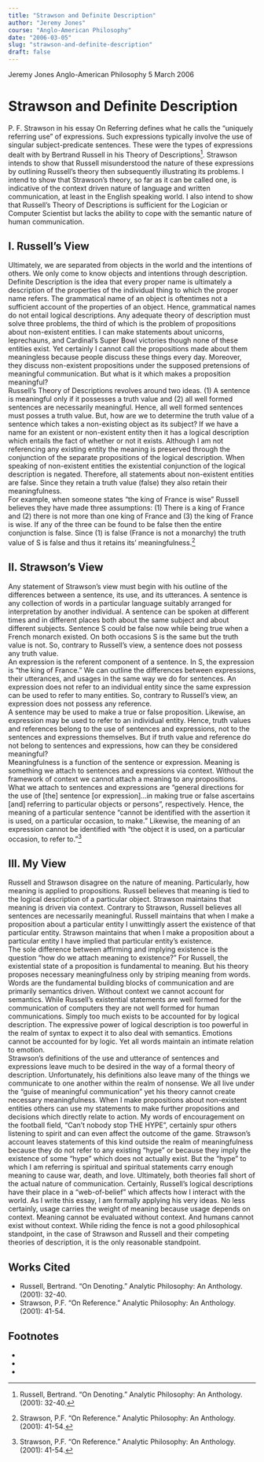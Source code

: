 ```yaml
---
title: "Strawson and Definite Description"
author: "Jeremy Jones"
course: "Anglo-American Philosophy"
date: "2006-03-05"
slug: "strawson-and-definite-description"
draft: false
---
```


Jeremy Jones
Anglo-American Philosophy
5 March 2006

# Strawson and Definite Description

P. F. Strawson in his essay On Referring defines what he calls the “uniquely referring use” of expressions.  Such expressions typically involve the use of singular subject-predicate sentences.  These were the types of expressions dealt with by Bertrand Russell in his Theory of Descriptions[^russell-refs].  Strawson intends to show that Russell misunderstood the nature of these expressions by outlining Russell’s theory then subsequently illustrating its problems.  I intend to show that Strawson’s theory, so far as it can be called one, is indicative of the context driven nature of language and written communication, at least in the English speaking world.  I also intend to show that Russell’s Theory of Descriptions is sufficient for the Logician or Computer Scientist but lacks the ability to cope with the semantic nature of human communication.
## I.  Russell’s View

Ultimately, we are separated from objects in the world and the intentions of others.  We only come to know objects and intentions through description.  Definite Description is the idea that every proper name is ultimately a description of the properties of the individual thing to which the proper name refers.  The grammatical name of an object is oftentimes not a sufficient account of the properties of an object.  Hence, grammatical names do not entail logical descriptions.  Any adequate theory of description must solve three problems, the third of which is the problem of propositions about non-existent entities.  I can make statements about unicorns, leprechauns, and Cardinal’s Super Bowl victories though none of these entities exist.  Yet certainly I cannot call the propositions made about them meaningless because people discuss these things every day.  Moreover, they discuss non-existent propositions under the supposed pretensions of meaningful communication.  But what is it which makes a proposition meaningful?     
Russell’s Theory of Descriptions revolves around two ideas.  (1) A sentence is meaningful only if it possesses a truth value and (2) all well formed sentences are necessarily meaningful.  Hence, all well formed sentences must posses a truth value.  But, how are we to determine the truth value of a sentence which takes a non-existing object as its subject? 
If we have a name for an existent or non-existent entity then it has a logical description which entails the fact of whether or not it exists.  Although I am not referencing any existing entity the meaning is preserved through the conjunction of the separate propositions of the logical description.  When speaking of non-existent entities the existential conjunction of the logical description is negated.  Therefore, all statements about non-existent entities are false.  Since they retain a truth value (false) they also retain their meaningfulness.  
For example, when someone states “the king of France is wise” Russell believes they have made three assumptions:  (1) There is a king of France and (2) there is not more than one king of France and (3) the king of France is wise.  If any of the three can be found to be false then the entire conjunction is false.  Since (1) is false (France is not a monarchy) the truth value of S is false and thus it retains its’ meaningfulness.[^strawson-ref]  
## II. Strawson’s View

Any statement of Strawson’s view must begin with his outline of the differences between a sentence, its use, and its utterances.  A sentence is any collection of words in a particular language suitably arranged for interpretation by another individual.  A sentence can be spoken at different times and in different places both about the same subject and about different subjects.  Sentence S could be false now while being true when a French monarch existed.  On both occasions S is the same but the truth value is not.  So, contrary to Russell’s view, a sentence does not possess any truth value.  
An expression is the referent component of a sentence.  In S, the expression is “the king of France.”  We can outline the differences between expressions, their utterances, and usages in the same way we do for sentences.  An expression does not refer to an individual entity since the same expression can be used to refer to many entities.  So, contrary to Russell’s view, an expression does not possess any reference.  
A sentence may be used to make a true or false proposition.  Likewise, an expression may be used to refer to an individual entity.  Hence, truth values and references belong to the use of sentences and expressions, not to the sentences and expressions themselves.  But if truth value and reference do not belong to sentences and expressions, how can they be considered meaningful?  
Meaningfulness is a function of the sentence or expression.  Meaning is something we attach to sentences and expressions via context.  Without the framework of context we cannot attach a meaning to any propositions.  What we attach to sentences and expressions are “general directions for the use of [the] sentence [or expression]…in making true or false ascertains [and] referring to particular objects or persons”, respectively.  Hence, the meaning of a particular sentence “cannot be identified with the assertion it is used, on a particular occasion, to make.”  Likewise, the meaning of an expression cannot be identified with “the object it is used, on a particular occasion, to refer to.”[^strawson-essay]       
## III. My View

Russell and Strawson disagree on the nature of meaning.  Particularly, how meaning is applied to propositions.  Russell believes that meaning is tied to the logical description of a particular object. Strawson maintains that meaning is driven via context.  Contrary to Strawson, Russell believes all sentences are necessarily meaningful.  Russell maintains that when I make a proposition about a particular entity I unwittingly assert the existence of that particular entity.  Strawson maintains that when I make a proposition about a particular entity I have implied that particular entity’s existence.    
The sole difference between affirming and implying existence is the question “how do we attach meaning to existence?”  For Russell, the existential state of a proposition is fundamental to meaning.  But his theory proposes necessary meaningfulness only by striping meaning from words.  Words are the fundamental building blocks of communication and are primarily semantics driven.  Without context we cannot account for semantics.  While Russell’s existential statements are well formed for the communication of computers they are not well formed for human communications.  Simply too much exists to be accounted for by logical description.  The expressive power of logical description is too powerful in the realm of syntax to expect it to also deal with semantics.  Emotions cannot be accounted for by logic.  Yet all words maintain an intimate relation to emotion.  
Strawson’s definitions of the use and utterance of sentences and expressions leave much to be desired in the way of a formal theory of description.  Unfortunately, his definitions also leave many of the things we communicate to one another within the realm of nonsense.  We all live under the “guise of meaningful communication” yet his theory cannot create necessary meaningfulness.  When I make propositions about non-existent entities others can use my statements to make further propositions and decisions which directly relate to action.  My words of encouragement on the football field, “Can’t nobody stop THE HYPE”, certainly spur others listening to spirit and can even affect the outcome of the game.  Strawson’s account leaves statements of this kind outside the realm of meaningfulness because they do not refer to any existing “hype” or because they imply the existence of some “hype” which does not actually exist.  But the “hype” to which I am referring is spiritual and spiritual statements carry enough meaning to cause war, death, and love.
Ultimately, both theories fall short of the actual nature of communication.  Certainly, Russell’s logical descriptions have their place in a “web-of-belief” which affects how I interact with the world.  As I write this essay, I am formally applying his very ideas.   No less certainly, usage carries the weight of meaning because usage depends on context.   Meaning cannot be evaluated without context.  And humans cannot exist without context.  While riding the fence is not a good philosophical standpoint, in the case of Strawson and Russell and their competing theories of description, it is the only reasonable standpoint.

## Works Cited

- Russell, Bertrand.  “On Denoting.”  Analytic Philosophy: An Anthology.  (2001): 32-40.
- Strawson, P.F.  “On Reference.”  Analytic Philosophy: An Anthology.  (2001): 41-54.

## Footnotes

- [^russell-refs]: Russell, Bertrand. “On Denoting.” Analytic Philosophy: An Anthology. (2001): 32-40.
- [^strawson-ref]: Strawson, P.F. “On Reference.” Analytic Philosophy: An Anthology. (2001): 41-54.
- [^strawson-essay]: Strawson, P.F. “On Reference.” Analytic Philosophy: An Anthology. (2001): 41-54.